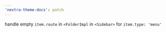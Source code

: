 ```yaml
---
'nextra-theme-docs': patch
---
```


handle empty `item.route` in `<FolderImpl` in `<Sidebar>` for `item.type: 'menu'`
